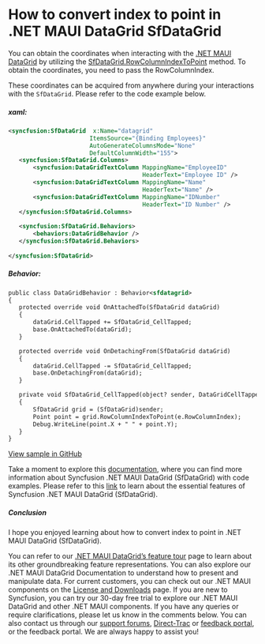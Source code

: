 # How to convert index to point in .NET MAUI DataGrid SfDataGrid
You can obtain the coordinates when interacting with the [.NET MAUI DataGrid](https://www.syncfusion.com/maui-controls/maui-datagrid) by utilizing the [SfDataGrid.RowColumnIndexToPoint](https://help.syncfusion.com/cr/maui/Syncfusion.Maui.DataGrid.SfDataGrid.html#Syncfusion_Maui_DataGrid_SfDataGrid_RowColumnIndexToPoint_Syncfusion_Maui_GridCommon_ScrollAxis_RowColumnIndex_) method. To obtain the coordinates, you need to pass the RowColumnIndex.

These coordinates can be acquired from anywhere during your interactions with the `SfDataGrid`. Please refer to the code example below.
##### xaml:
 ```XML
<syncfusion:SfDataGrid  x:Name="datagrid"
                        ItemsSource="{Binding Employees}"
                        AutoGenerateColumnsMode="None"
                        DefaultColumnWidth="155">
    <syncfusion:SfDataGrid.Columns>
        <syncfusion:DataGridTextColumn MappingName="EmployeeID"
                                       HeaderText="Employee ID" />
        <syncfusion:DataGridTextColumn MappingName="Name"
                                       HeaderText="Name" />
        <syncfusion:DataGridTextColumn MappingName="IDNumber"
                                       HeaderText="ID Number" />
    </syncfusion:SfDataGrid.Columns>
    
    <syncfusion:SfDataGrid.Behaviors>
        <behaviors:DataGridBehavior />
    </syncfusion:SfDataGrid.Behaviors>
    
</syncfusion:SfDataGrid>
 ```
 
##### Behavior:
 
 ```XML
public class DataGridBehavior : Behavior<sfdatagrid>
{
    protected override void OnAttachedTo(SfDataGrid dataGrid)
    {
        dataGrid.CellTapped += SfDataGrid_CellTapped;
        base.OnAttachedTo(dataGrid);
    }

    protected override void OnDetachingFrom(SfDataGrid dataGrid)
    {
        dataGrid.CellTapped -= SfDataGrid_CellTapped;
        base.OnDetachingFrom(dataGrid);
    }

    private void SfDataGrid_CellTapped(object? sender, DataGridCellTappedEventArgs e)
    {
        SfDataGrid grid = (SfDataGrid)sender;
        Point point = grid.RowColumnIndexToPoint(e.RowColumnIndex);
        Debug.WriteLine(point.X + " " + point.Y);
    }
} 
 ```
 

[View sample in GitHub](https://github.com/SyncfusionExamples/How-to-convert-index-to-point-in-.NET-MAUI-DataGrid-SfDataGrid/tree/master)

Take a moment to explore this [documentation](https://help.syncfusion.com/maui/datagrid/overview), where you can find more information about Syncfusion .NET MAUI DataGrid (SfDataGrid) with code examples. Please refer to this [link](https://www.syncfusion.com/maui-controls/maui-datagrid) to learn about the essential features of Syncfusion .NET MAUI DataGrid (SfDataGrid).

##### Conclusion

I hope you enjoyed learning about how to convert index to point in .NET MAUI DataGrid (SfDataGrid).

You can refer to our [.NET MAUI DataGrid’s feature tour](https://www.syncfusion.com/maui-controls/maui-datagrid) page to learn about its other groundbreaking feature representations. You can also explore our .NET MAUI DataGrid Documentation to understand how to present and manipulate data. For current customers, you can check out our .NET MAUI components on the [License and Downloads](https://www.syncfusion.com/account/downloads) page. If you are new to Syncfusion, you can try our 30-day free trial to explore our .NET MAUI DataGrid and other .NET MAUI components. If you have any queries or require clarifications, please let us know in the comments below. You can also contact us through our [support forums](https://www.syncfusion.com/forums), [Direct-Trac](https://support.syncfusion.com/account/login?ReturnUrl=%2Faccount%2Fconnect%2Fauthorize%2Fcallback%3Fclient_id%3Dc54e52f3eb3cde0c3f20474f1bc179ed%26redirect_uri%3Dhttps%253A%252F%252Fsupport.syncfusion.com%252Fagent%252Flogincallback%26response_type%3Dcode%26scope%3Dopenid%2520profile%2520agent.api%2520integration.api%2520offline_access%2520kb.api%26state%3D8db41f98953a4d9ba40407b150ad4cf2%26code_challenge%3DvwHoT64z2h21eP_A9g7JWtr3vp3iPrvSjfh5hN5C7IE%26code_challenge_method%3DS256%26response_mode%3Dquery) or [feedback portal](https://www.syncfusion.com/feedback/maui?control=sfdatagrid), or the feedback portal. We are always happy to assist you!</sfdatagrid>
